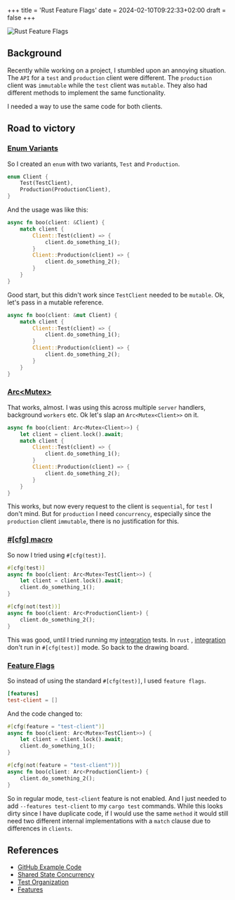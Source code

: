 +++
title = 'Rust Feature Flags'
date = 2024-02-10T09:22:33+02:00
draft = false
+++

![Rust Feature Flags](https://imagedelivery.net/3RKw_J_fJQ_4KpJP3_YgXA/884d21a8-f178-42bc-b313-3def88a8b100/public)

## Background

Recently while working on a project, I stumbled upon an annoying situation.
The `API` for a `test` and `production` client were different.
The `production` client was `immutable` while the `test` client was `mutable`.
They also had different methods to implement the same functionality.

I needed a way to use the same code for both clients.

## Road to victory

### [Enum Variants](https://doc.rust-lang.org/reference/items/enumerations.html)

So I created an `enum` with two variants, `Test` and `Production`.

```rust
enum Client {
    Test(TestClient),
    Production(ProductionClient),
}
```

And the usage was like this:

```rust
async fn boo(client: &Client) {
    match client {
        Client::Test(client) => {
            client.do_something_1();
        }
        Client::Production(client) => {
            client.do_something_2();
        }
    }
}
```

Good start, but this didn't work since `TestClient` needed to be `mutable`.
Ok, let's pass in a mutable reference.

```rust
async fn boo(client: &mut Client) {
    match client {
        Client::Test(client) => {
            client.do_something_1();
        }
        Client::Production(client) => {
            client.do_something_2();
        }
    }
}
```

### [Arc<Mutex<T>>](https://doc.rust-lang.org/book/ch16-03-shared-state.html)

That works, almost. I was using this across multiple `server` handlers, background `workers` etc.
Ok let's slap an `Arc<Mutex<Client>>` on it.

```rust
async fn boo(client: Arc<Mutex<Client>>) {
    let client = client.lock().await;
    match client {
        Client::Test(client) => {
            client.do_something_1();
        }
        Client::Production(client) => {
            client.do_something_2();
        }
    }
}
```

This works, but now every request to the client is `sequential`, for `test` I don't mind.
But for `production` I need `concurrency`, especially since the `production` client `immutable`, there is no
justification for this.

### [#[cfg] macro](https://doc.rust-lang.org/book/ch11-03-test-organization.html)

So now I tried using `#[cfg(test)]`.

```rust
#[cfg(test)]
async fn boo(client: Arc<Mutex<TestClient>>) {
    let client = client.lock().await;
    client.do_something_1();
}

#[cfg(not(test))]
async fn boo(client: Arc<ProductionClient>) {
    client.do_something_2();
}
```

This was good, until I tried running
my [integration](https://doc.rust-lang.org/book/ch11-03-test-organization.html#integration-tests) tests.
In `rust` , [integration](https://doc.rust-lang.org/book/ch11-03-test-organization.html#integration-tests) don't run
in `#[cfg(test)]` mode.
So back to the drawing board.

### [Feature Flags](https://doc.rust-lang.org/cargo/reference/features.html)

So instead of using the standard `#[cfg(test)]`, I used `feature flags`.

```toml
[features]
test-client = []
```

And the code changed to:

```rust
#[cfg(feature = "test-client")]
async fn boo(client: Arc<Mutex<TestClient>>) {
    let client = client.lock().await;
    client.do_something_1();
}

#[cfg(not(feature = "test-client"))]
async fn boo(client: Arc<ProductionClient>) {
    client.do_something_2();
}
```

So in regular mode, `test-client` feature is not enabled.
And I just needed to add `--features test-client` to my `cargo test` commands.
While this looks dirty since I have duplicate code, if I would use the same `method`
it would still need two different internal implementations with a `match` clause due to differences in `clients`.

## References

* [GitHub Example Code](https://github.com/ohaddahan/tech-tapas/tree/master/examlpes/cfg-features/src/main.rs)
* [Shared State Concurrency](https://doc.rust-lang.org/book/ch16-03-shared-state.html#shared-state-concurrency)
* [Test Organization](https://doc.rust-lang.org/book/ch11-03-test-organization.html#test-organization)
* [Features](https://doc.rust-lang.org/cargo/reference/features.html)